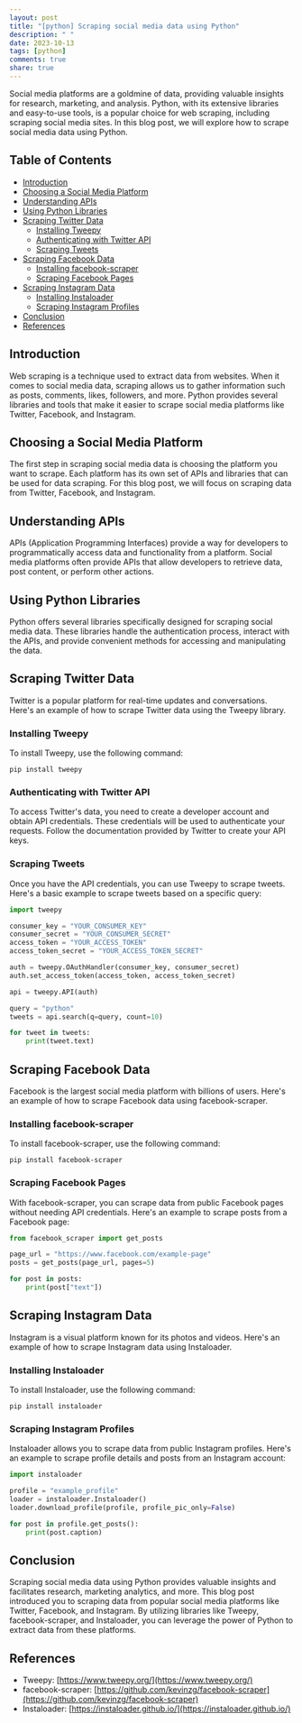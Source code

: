 ```yaml
---
layout: post
title: "[python] Scraping social media data using Python"
description: " "
date: 2023-10-13
tags: [python]
comments: true
share: true
---
```


Social media platforms are a goldmine of data, providing valuable insights for research, marketing, and analysis. Python, with its extensive libraries and easy-to-use tools, is a popular choice for web scraping, including scraping social media sites. In this blog post, we will explore how to scrape social media data using Python.

## Table of Contents
- [Introduction](#introduction)
- [Choosing a Social Media Platform](#choosing-a-social-media-platform)
- [Understanding APIs](#understanding-apis)
- [Using Python Libraries](#using-python-libraries)
- [Scraping Twitter Data](#scraping-twitter-data)
  - [Installing Tweepy](#installing-tweepy)
  - [Authenticating with Twitter API](#authenticating-with-twitter-api)
  - [Scraping Tweets](#scraping-tweets)
- [Scraping Facebook Data](#scraping-facebook-data)
  - [Installing facebook-scraper](#installing-facebook-scraper)
  - [Scraping Facebook Pages](#scraping-facebook-pages)
- [Scraping Instagram Data](#scraping-instagram-data)
  - [Installing Instaloader](#installing-instaloader)
  - [Scraping Instagram Profiles](#scraping-instagram-profiles)
- [Conclusion](#conclusion)
- [References](#references)

## Introduction <a name="introduction"></a>
Web scraping is a technique used to extract data from websites. When it comes to social media data, scraping allows us to gather information such as posts, comments, likes, followers, and more. Python provides several libraries and tools that make it easier to scrape social media platforms like Twitter, Facebook, and Instagram.

## Choosing a Social Media Platform <a name="choosing-a-social-media-platform"></a>
The first step in scraping social media data is choosing the platform you want to scrape. Each platform has its own set of APIs and libraries that can be used for data scraping. For this blog post, we will focus on scraping data from Twitter, Facebook, and Instagram.

## Understanding APIs <a name="understanding-apis"></a>
APIs (Application Programming Interfaces) provide a way for developers to programmatically access data and functionality from a platform. Social media platforms often provide APIs that allow developers to retrieve data, post content, or perform other actions.

## Using Python Libraries <a name="using-python-libraries"></a>
Python offers several libraries specifically designed for scraping social media data. These libraries handle the authentication process, interact with the APIs, and provide convenient methods for accessing and manipulating the data.

## Scraping Twitter Data <a name="scraping-twitter-data"></a>
Twitter is a popular platform for real-time updates and conversations. Here's an example of how to scrape Twitter data using the Tweepy library.

### Installing Tweepy <a name="installing-tweepy"></a>
To install Tweepy, use the following command:
```
pip install tweepy
```

### Authenticating with Twitter API <a name="authenticating-with-twitter-api"></a>
To access Twitter's data, you need to create a developer account and obtain API credentials. These credentials will be used to authenticate your requests. Follow the documentation provided by Twitter to create your API keys.

### Scraping Tweets <a name="scraping-tweets"></a>
Once you have the API credentials, you can use Tweepy to scrape tweets. Here's a basic example to scrape tweets based on a specific query:
```python
import tweepy

consumer_key = "YOUR_CONSUMER_KEY"
consumer_secret = "YOUR_CONSUMER_SECRET"
access_token = "YOUR_ACCESS_TOKEN"
access_token_secret = "YOUR_ACCESS_TOKEN_SECRET"

auth = tweepy.OAuthHandler(consumer_key, consumer_secret)
auth.set_access_token(access_token, access_token_secret)

api = tweepy.API(auth)

query = "python"
tweets = api.search(q=query, count=10)

for tweet in tweets:
    print(tweet.text)
```

## Scraping Facebook Data <a name="scraping-facebook-data"></a>
Facebook is the largest social media platform with billions of users. Here's an example of how to scrape Facebook data using facebook-scraper.

### Installing facebook-scraper <a name="installing-facebook-scraper"></a>
To install facebook-scraper, use the following command:
```
pip install facebook-scraper
```

### Scraping Facebook Pages <a name="scraping-facebook-pages"></a>
With facebook-scraper, you can scrape data from public Facebook pages without needing API credentials. Here's an example to scrape posts from a Facebook page:
```python
from facebook_scraper import get_posts

page_url = "https://www.facebook.com/example-page"
posts = get_posts(page_url, pages=5)

for post in posts:
    print(post["text"])
```

## Scraping Instagram Data <a name="scraping-instagram-data"></a>
Instagram is a visual platform known for its photos and videos. Here's an example of how to scrape Instagram data using Instaloader.

### Installing Instaloader <a name="installing-instaloader"></a>
To install Instaloader, use the following command:
```
pip install instaloader
```

### Scraping Instagram Profiles <a name="scraping-instagram-profiles"></a>
Instaloader allows you to scrape data from public Instagram profiles. Here's an example to scrape profile details and posts from an Instagram account:
```python
import instaloader

profile = "example_profile"
loader = instaloader.Instaloader()
loader.download_profile(profile, profile_pic_only=False)

for post in profile.get_posts():
    print(post.caption)
```

## Conclusion <a name="conclusion"></a>
Scraping social media data using Python provides valuable insights and facilitates research, marketing analytics, and more. This blog post introduced you to scraping data from popular social media platforms like Twitter, Facebook, and Instagram. By utilizing libraries like Tweepy, facebook-scraper, and Instaloader, you can leverage the power of Python to extract data from these platforms.

## References <a name="references"></a>
- Tweepy: [https://www.tweepy.org/](https://www.tweepy.org/)
- facebook-scraper: [https://github.com/kevinzg/facebook-scraper](https://github.com/kevinzg/facebook-scraper)
- Instaloader: [https://instaloader.github.io/](https://instaloader.github.io/)